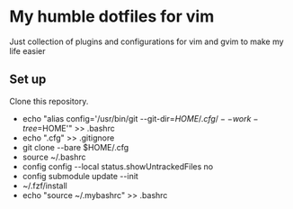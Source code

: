 # My humble dotfiles for vim
Just collection of plugins and configurations for vim and gvim to make my life easier

## Set up 
Clone this repository. 
- echo "alias config='/usr/bin/git --git-dir=$HOME/.cfg/ --work-tree=$HOME'" >> .bashrc
- echo ".cfg" >> .gitignore
- git clone --bare <git-repo-url> $HOME/.cfg
- source ~/.bashrc
- config config --local status.showUntrackedFiles no
- config submodule update --init
- ~/.fzf/install
- echo "source ~/.mybashrc" >> .bashrc
